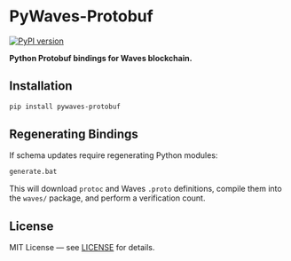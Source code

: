 # PyWaves-Protobuf

[![PyPI version](https://img.shields.io/pypi/v/pywaves-protobuf.svg)](https://pypi.org/project/pywaves-protobuf/)

**Python Protobuf bindings for Waves blockchain.**

## Installation

```bash
pip install pywaves-protobuf
```

## Regenerating Bindings

If schema updates require regenerating Python modules:

  ```bat
generate.bat
```

This will download `protoc` and Waves `.proto` definitions, compile them into the `waves/` package, and perform a verification count.

## License

MIT License — see [LICENSE](LICENSE) for details. 